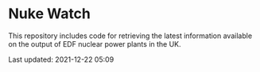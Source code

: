 # Nuke Watch

This repository includes code for retrieving the latest information available on the output of EDF nuclear power plants in the UK.

Last updated: 2021-12-22 05:09